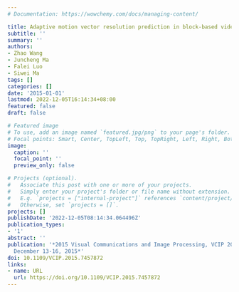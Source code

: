```yaml
---
# Documentation: https://wowchemy.com/docs/managing-content/

title: Adaptive motion vector resolution prediction in block-based video coding
subtitle: ''
summary: ''
authors:
- Zhao Wang
- Juncheng Ma
- Falei Luo
- Siwei Ma
tags: []
categories: []
date: '2015-01-01'
lastmod: 2022-12-05T16:14:34+08:00
featured: false
draft: false

# Featured image
# To use, add an image named `featured.jpg/png` to your page's folder.
# Focal points: Smart, Center, TopLeft, Top, TopRight, Left, Right, BottomLeft, Bottom, BottomRight.
image:
  caption: ''
  focal_point: ''
  preview_only: false

# Projects (optional).
#   Associate this post with one or more of your projects.
#   Simply enter your project's folder or file name without extension.
#   E.g. `projects = ["internal-project"]` references `content/project/deep-learning/index.md`.
#   Otherwise, set `projects = []`.
projects: []
publishDate: '2022-12-05T08:14:34.064496Z'
publication_types:
- '1'
abstract: ''
publication: '*2015 Visual Communications and Image Processing, VCIP 2015, Singapore,
  December 13-16, 2015*'
doi: 10.1109/VCIP.2015.7457872
links:
- name: URL
  url: https://doi.org/10.1109/VCIP.2015.7457872
---
```

